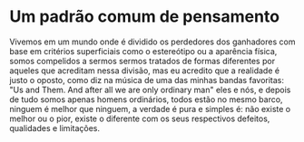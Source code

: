 # Um padrão comum de pensamento

Vivemos em um mundo onde é dividido os perdedores dos ganhadores com base em critérios superficiais como o estereótipo ou a aparência física, somos compelidos a sermos sermos tratados de formas diferentes por aqueles que acreditam nessa divisão, mas eu acredito que a realidade é justo o oposto, como diz na música de uma das minhas bandas favoritas: "Us and Them. And after all we are only ordinary man" eles e nós, e depois de tudo somos apenas homens ordinários, todos estão no mesmo barco, ninguem é melhor que ninguem, a verdade é pura e simples é: não existe o melhor ou o pior, existe o diferente com os seus respectivos defeitos, qualidades e limitações.
